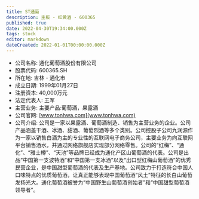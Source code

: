 ```yaml
---
title: ST通葡
description: 主板 - 红黄酒 - 600365
published: true
date: 2022-04-30T19:34:00.000Z
tags: stock
editor: markdown
dateCreated: 2022-01-01T00:00:00.000Z
---
```


- 公司名称: 通化葡萄酒股份有限公司
- 股票代码: 600365.SH
- 所在地: 吉林 - 通化市
- 成立日期: 1999年01月27日
- 注册资本: 40,000万元
- 法定代表人: 王军
- 主营业务: 主要产品:葡萄酒，果露酒
- 公司官网: [www.tonhwa.com](www.tonhwa.com)
- 公司介绍: 公司是一家以果露酒、葡萄酒制造、销售为主营业务的企业。公司产品涵盖干酒、冰酒、甜酒、葡萄烈酒等多个类别。公司控股子公司九润源作为一家以销售白酒为主的专业性的互联网电子商务公司，主要业务为向互联网平台销售酒水，并通过网络旗舰店实现部分网络零售。公司的“红梅”、“通化”、“雅士樽”、“天池”等品牌已经成为通化产区山葡萄酒的代表。公司是出品“中国第一支波特酒”和“中国第一支冰酒”以及“出口型红梅山葡萄酒”的优秀民营企业，是中国甜型葡萄酒的代表及生产基地。公司致力于打造符合中国人口味特点的优质葡萄酒，让真正能够表现中国葡萄酒“风土”特征的长白山葡萄发扬光大。通化葡萄酒被誉为“中国野生山葡萄酒创始者”和“中国甜型葡萄酒领导者”。


